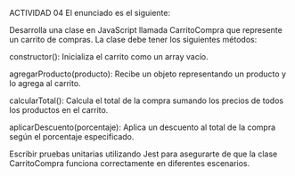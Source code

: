 ACTIVIDAD 04
El enunciado es el siguiente:

Desarrolla una clase en JavaScript llamada CarritoCompra que represente un carrito de compras. La clase debe tener los siguientes métodos:

constructor(): Inicializa el carrito como un array vacío.

agregarProducto(producto): Recibe un objeto representando un producto y lo agrega al carrito.

calcularTotal(): Calcula el total de la compra sumando los precios de todos los productos en el carrito.

aplicarDescuento(porcentaje): Aplica un descuento al total de la compra según el porcentaje especificado.

Escribir pruebas unitarias utilizando Jest para asegurarte de que la clase CarritoCompra funciona correctamente en diferentes escenarios.